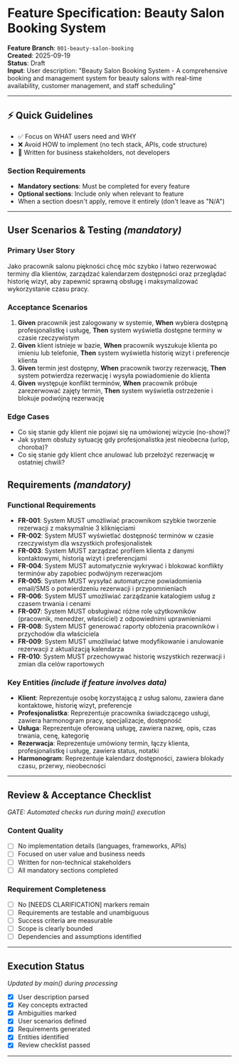 # Feature Specification: Beauty Salon Booking System

**Feature Branch**: `001-beauty-salon-booking`  
**Created**: 2025-09-19  
**Status**: Draft  
**Input**: User description: "Beauty Salon Booking System - A comprehensive booking and management system for beauty salons with real-time availability, customer management, and staff scheduling"

---

## ⚡ Quick Guidelines
- ✅ Focus on WHAT users need and WHY
- ❌ Avoid HOW to implement (no tech stack, APIs, code structure)
- 👥 Written for business stakeholders, not developers

### Section Requirements
- **Mandatory sections**: Must be completed for every feature
- **Optional sections**: Include only when relevant to feature
- When a section doesn't apply, remove it entirely (don't leave as "N/A")

---

## User Scenarios & Testing *(mandatory)*

### Primary User Story
Jako pracownik salonu piękności chcę móc szybko i łatwo rezerwować terminy dla klientów, zarządzać kalendarzem dostępności oraz przeglądać historię wizyt, aby zapewnić sprawną obsługę i maksymalizować wykorzystanie czasu pracy.

### Acceptance Scenarios
1. **Given** pracownik jest zalogowany w systemie, **When** wybiera dostępną profesjonalistkę i usługę, **Then** system wyświetla dostępne terminy w czasie rzeczywistym
2. **Given** klient istnieje w bazie, **When** pracownik wyszukuje klienta po imieniu lub telefonie, **Then** system wyświetla historię wizyt i preferencje klienta
3. **Given** termin jest dostępny, **When** pracownik tworzy rezerwację, **Then** system potwierdza rezerwację i wysyła powiadomienie do klienta
4. **Given** występuje konflikt terminów, **When** pracownik próbuje zarezerwować zajęty termin, **Then** system wyświetla ostrzeżenie i blokuje podwójną rezerwację

### Edge Cases
- Co się stanie gdy klient nie pojawi się na umówionej wizycie (no-show)?
- Jak system obsłuży sytuację gdy profesjonalistka jest nieobecna (urlop, choroba)?
- Co się stanie gdy klient chce anulować lub przełożyć rezerwację w ostatniej chwili?

## Requirements *(mandatory)*

### Functional Requirements
- **FR-001**: System MUST umożliwiać pracownikom szybkie tworzenie rezerwacji z maksymalnie 3 kliknięciami
- **FR-002**: System MUST wyświetlać dostępność terminów w czasie rzeczywistym dla wszystkich profesjonalistek
- **FR-003**: System MUST zarządzać profilem klienta z danymi kontaktowymi, historią wizyt i preferencjami
- **FR-004**: System MUST automatycznie wykrywać i blokować konflikty terminów aby zapobiec podwójnym rezerwacjom
- **FR-005**: System MUST wysyłać automatyczne powiadomienia email/SMS o potwierdzeniu rezerwacji i przypomnieniach
- **FR-006**: System MUST umożliwiać zarządzanie katalogiem usług z czasem trwania i cenami
- **FR-007**: System MUST obsługiwać różne role użytkowników (pracownik, menedżer, właściciel) z odpowiednimi uprawnieniami
- **FR-008**: System MUST generować raporty obłożenia pracowników i przychodów dla właściciela
- **FR-009**: System MUST umożliwiać łatwe modyfikowanie i anulowanie rezerwacji z aktualizacją kalendarza
- **FR-010**: System MUST przechowywać historię wszystkich rezerwacji i zmian dla celów raportowych

### Key Entities *(include if feature involves data)*
- **Klient**: Reprezentuje osobę korzystającą z usług salonu, zawiera dane kontaktowe, historię wizyt, preferencje
- **Profesjonalistka**: Reprezentuje pracownika świadczącego usługi, zawiera harmonogram pracy, specjalizacje, dostępność
- **Usługa**: Reprezentuje oferowaną usługę, zawiera nazwę, opis, czas trwania, cenę, kategorię
- **Rezerwacja**: Reprezentuje umówiony termin, łączy klienta, profesjonalistkę i usługę, zawiera status, notatki
- **Harmonogram**: Reprezentuje kalendarz dostępności, zawiera blokady czasu, przerwy, nieobecności

---

## Review & Acceptance Checklist
*GATE: Automated checks run during main() execution*

### Content Quality
- [ ] No implementation details (languages, frameworks, APIs)
- [ ] Focused on user value and business needs
- [ ] Written for non-technical stakeholders
- [ ] All mandatory sections completed

### Requirement Completeness
- [ ] No [NEEDS CLARIFICATION] markers remain
- [ ] Requirements are testable and unambiguous  
- [ ] Success criteria are measurable
- [ ] Scope is clearly bounded
- [ ] Dependencies and assumptions identified

---

## Execution Status
*Updated by main() during processing*

- [x] User description parsed
- [x] Key concepts extracted
- [x] Ambiguities marked
- [x] User scenarios defined
- [x] Requirements generated
- [x] Entities identified
- [x] Review checklist passed

---